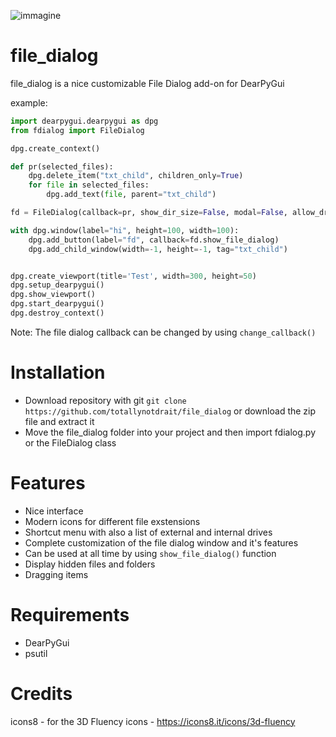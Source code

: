 ![immagine](https://github.com/user-attachments/assets/d7e8b25c-bf6b-4b2f-a599-45e96fbf851a)


# file_dialog
file_dialog is a nice customizable File Dialog add-on for DearPyGui

example:
```python
import dearpygui.dearpygui as dpg
from fdialog import FileDialog

dpg.create_context()

def pr(selected_files):
    dpg.delete_item("txt_child", children_only=True)
    for file in selected_files:
        dpg.add_text(file, parent="txt_child")

fd = FileDialog(callback=pr, show_dir_size=False, modal=False, allow_drag=False, default_path="..")

with dpg.window(label="hi", height=100, width=100):
    dpg.add_button(label="fd", callback=fd.show_file_dialog)
    dpg.add_child_window(width=-1, height=-1, tag="txt_child")


dpg.create_viewport(title='Test', width=300, height=50)
dpg.setup_dearpygui()
dpg.show_viewport()
dpg.start_dearpygui()
dpg.destroy_context()
```
Note: The file dialog callback can be changed by using ```change_callback()```

# Installation
- Download repository with git ```git clone https://github.com/totallynotdrait/file_dialog``` or download the zip file and extract it
- Move the file_dialog folder into your project and then import fdialog.py or the FileDialog class

# Features
- Nice interface
- Modern icons for different file exstensions
- Shortcut menu with also a list of external and internal drives
- Complete customization of the file dialog window and it's features
- Can be used at all time by using ```show_file_dialog()``` function
- Display hidden files and folders
- Dragging items

# Requirements
- DearPyGui
- psutil

# Credits
icons8 - for the 3D Fluency icons - https://icons8.it/icons/3d-fluency
